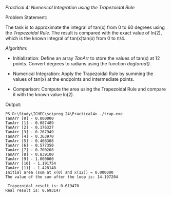 *Practical 4: Numerical Integration using the Trapezoidal Rule*

Problem Statement:

The task is to approximate the integral of tan⁡(x) from 0 to 60 degrees using the *Trapezoidal Rule*. The result is compared with the exact value of ln⁡(2), which is the known integral of tan⁡(x)tan(x) from 0 to π/4​.

*Algorithm:*

- Initialization:
        Define an array *TanArr* to store the values of tan⁡(x) at 12 points.
        Convert degrees to radians using the function *degtorad()*.
    
- Numerical Integration:
        Apply the Trapezoidal Rule by summing the values of tan⁡(x) at the endpoints and intermediate points.
 
- Comparison:
        Compute the area using the Trapezoidal Rule and compare it with the known value ln⁡(2).

Output:

``` Shell
PS D:\Study\ICHEC\sciprog_24\Practical4> ./trap.exe       
TanArr [0] - 0.000000
TanArr [1] - 0.087489
TanArr [2] - 0.176327
TanArr [3] - 0.267949
TanArr [4] - 0.363970
TanArr [5] - 0.466308
TanArr [6] - 0.577350
TanArr [7] - 0.700208
TanArr [8] - 0.839100
TanArr [9] - 1.000000
TanArr [10] - 1.191754
TanArr [11] - 1.428148
Initial area (sum at x(0) and x(12)) = 0.000000
The value of the sum after the loop is: 14.197204

 Trapezoidal result is: 0.619470
Real result is: 0.693147
```